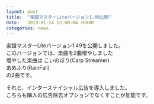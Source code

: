 ```yaml
---
layout: post
title:  "楽譜マスターLiteバージョン1.49公開"
date:   2019-01-24 13:00:04 +0900
categories: news
---
```



楽譜マスターLiteバージョン1.49を公開しました。  
このバージョンでは、楽曲を2曲増やしました  
増やした楽曲は
こいのぼり(Carp Streamer)  
あめふり(RainFall)  
の2曲です。

それと、インターステイシャル広告を導入しました。  
こちらも購入の広告除去オプションでなくすことが加能です。  
